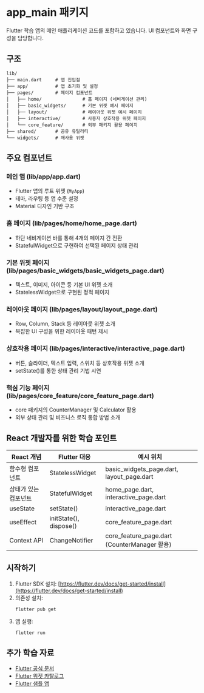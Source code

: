 # app_main 패키지

Flutter 학습 앱의 메인 애플리케이션 코드를 포함하고 있습니다. UI 컴포넌트와 화면 구성을 담당합니다.

## 구조

```
lib/
├── main.dart     # 앱 진입점
├── app/          # 앱 초기화 및 설정
├── pages/        # 페이지 컴포넌트
│   ├── home/               # 홈 페이지 (네비게이션 관리)
│   ├── basic_widgets/      # 기본 위젯 예시 페이지
│   ├── layout/             # 레이아웃 위젯 예시 페이지
│   ├── interactive/        # 사용자 상호작용 위젯 페이지
│   └── core_feature/       # 외부 패키지 활용 페이지
├── shared/       # 공유 유틸리티
└── widgets/      # 재사용 위젯
```

## 주요 컴포넌트

### 메인 앱 (lib/app/app.dart)

- Flutter 앱의 루트 위젯 (`MyApp`)
- 테마, 라우팅 등 앱 수준 설정
- Material 디자인 기반 구조

### 홈 페이지 (lib/pages/home/home_page.dart)

- 하단 네비게이션 바를 통해 4개의 페이지 간 전환
- StatefulWidget으로 구현하여 선택된 페이지 상태 관리

### 기본 위젯 페이지 (lib/pages/basic_widgets/basic_widgets_page.dart)

- 텍스트, 이미지, 아이콘 등 기본 UI 위젯 소개
- StatelessWidget으로 구현된 정적 페이지

### 레이아웃 페이지 (lib/pages/layout/layout_page.dart)

- Row, Column, Stack 등 레이아웃 위젯 소개
- 복잡한 UI 구성을 위한 레이아웃 패턴 제시

### 상호작용 페이지 (lib/pages/interactive/interactive_page.dart)

- 버튼, 슬라이더, 텍스트 입력, 스위치 등 상호작용 위젯 소개
- setState()를 통한 상태 관리 기법 시연

### 핵심 기능 페이지 (lib/pages/core_feature/core_feature_page.dart)

- core 패키지의 CounterManager 및 Calculator 활용
- 외부 상태 관리 및 비즈니스 로직 통합 방법 소개

## React 개발자를 위한 학습 포인트

| React 개념 | Flutter 대응 | 예시 위치 |
| --- | --- | --- |
| 함수형 컴포넌트 | StatelessWidget | basic_widgets_page.dart, layout_page.dart |
| 상태가 있는 컴포넌트 | StatefulWidget | home_page.dart, interactive_page.dart |
| useState | setState() | interactive_page.dart |
| useEffect | initState(), dispose() | core_feature_page.dart |
| Context API | ChangeNotifier | core_feature_page.dart (CounterManager 활용) |

## 시작하기

1. Flutter SDK 설치: [https://flutter.dev/docs/get-started/install](https://flutter.dev/docs/get-started/install)
2. 의존성 설치:
   ```
   flutter pub get
   ```
3. 앱 실행:
   ```
   flutter run
   ```

## 추가 학습 자료

- [Flutter 공식 문서](https://docs.flutter.dev/)
- [Flutter 위젯 카탈로그](https://docs.flutter.dev/development/ui/widgets)
- [Flutter 샘플 앱](https://docs.flutter.dev/cookbook)
